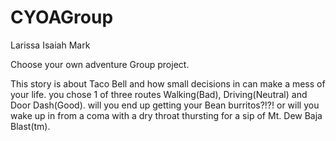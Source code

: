 # CYOAGroup
Larissa
Isaiah
Mark

Choose your own adventure Group project. 

This story is about Taco Bell and how small decisions in can make a mess of your life. you chose 1 of three routes Walking(Bad), Driving(Neutral) and Door Dash(Good).
will you end up getting your Bean burritos?!?! or will you wake up in from a coma with a dry throat thursting for a sip of Mt. Dew Baja Blast(tm).
